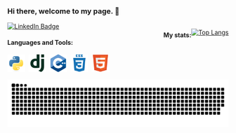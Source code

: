 ### Hi there, welcome to my page. 👋

<div style="display: flex; flex-direction: row;">
<div style="flex: 1;">
<div id="badges">
  <a href="https://www.linkedin.com/in/yusufkh/">
    <img src="https://img.shields.io/badge/LinkedIn-blue?style=for-the-badge&logo=linkedin&logoColor=white" alt="LinkedIn Badge"/>
  </a>
</div>

#### Languages and Tools:
  <img src="https://github.com/devicons/devicon/blob/master/icons/python/python-original.svg" title="Python" alt="Python" width="40" height="40"/>&nbsp;
  <img src="https://github.com/devicons/devicon/blob/master/icons/django/django-plain.svg" title="Django" alt="Django" width="40" height="40"/>&nbsp;
  <img src="https://github.com/devicons/devicon/blob/master/icons/cplusplus/cplusplus-original.svg" title="C++" alt="C++" width="40" height="40"/>&nbsp;
  <img src="https://github.com/devicons/devicon/blob/master/icons/css3/css3-plain-wordmark.svg"  title="CSS3" alt="CSS" width="40" height="40"/>&nbsp;
  <img src="https://github.com/devicons/devicon/blob/master/icons/html5/html5-original.svg" title="HTML5" alt="HTML" width="40" height="40"/>&nbsp;
</div>


#### My stats:
[![Top Langs](https://github-readme-stats.vercel.app/api/top-langs/?username=ykhan-5&layout=compact&theme=vision-friendly-dark)](https://github.com/anuraghazra/github-readme-stats)

</div>

<div align="center">
  <a href="https://github.com/ykhan-5">
  <img  src="https://github.com/1999AZZAR/1999AZZAR/blob/main/resources/img/grid-snake.svg"
       alt="snake" /></a>
</div>
